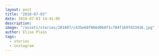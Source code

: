 ```yaml
---
layout: post
title: "2018-07-03"
date: 2018-07-03 14:41:05
description: 
image: "/assets/stories/201807/c435e68f066d0b0f1c784f169fd33416.jpg"
author: Elise Plain
tags: 
  - stories
  - instagram
---
```



<p></p>
